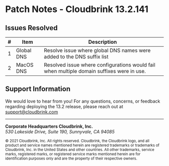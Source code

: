# Patch Notes - Cloudbrink 13.2.141


## Issues Resolved


| # | Item | Description |
|---|---|---|
| 1 | Global DNS | Resolve issue where global DNS names were added to the DNS suffix list |
| 2 | MacOS DNS | Resolved issue where configurations would fail when multiple domain suffixes were in use. |


## Support Information


We would love to hear from you! For any questions, concerns, or feedback regarding deploying the 13.2 release, please reach out at support@cloudbrink.com


---
  
  **Corporate Headquarters Cloudbrink, Inc.**  
  *530 Lakeside Drive, Suite 190, Sunnyvale, CA 94085*

  <sub>© 2021 Cloudbrink, Inc. All rights reserved. Cloudbrink, the Cloudbrink logo, and all product and service names mentioned herein are registered trademarks or trademarks of Cloudbrink, Inc. in the United States and other countries. All other trademarks, service marks, registered marks, or registered service marks mentioned herein are for identification purposes only and are the property of their respective owners.</sub>